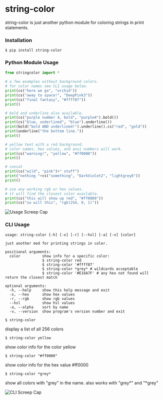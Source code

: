 # string-color   
   
string-color is just another python module for coloring strings in print statements.   
   
### Installation   
   
`$ pip install string-color`   
   
### Python Module Usage   
   
```python   
from stringcolor import * 
   
# a few examples without background colors.   
# for color names see CLI usage below.   
print(cs("here we go", "orchid"))   
print(cs("away to space!", "DeepPink3"))   
print(cs("final fantasy", "#ffff87"))   
print()  

# bold and underline also available.  
print(cs("purple number 4, bold", "purple4").bold())  
print(cs("blue, underlined", "blue").underline())  
print(bold("bold AND underlined!").underline().cs("red", "gold"))
print(underline("the bottom line."))
print()

# yellow text with a red background.   
# color names, hex values, and ansi numbers will work.   
print(cs("warning!", "yellow", "#ff0000")) 
print()

# concat
print(cs("wild", "pink")+" stuff")
print("nothing "+cs("something", "DarkViolet2", "lightgrey6"))
print()

# use any working rgb or hex values.
# it will find the closest color available.
print(cs("this will show up red", "#ff0009"))
print(cs("so will this", "rgb(254, 0, 1)"))
```   
  
![Usage Screep Cap][screencap]

[screencap]: https://believe-it-or-not-im-walking-on-air.s3.amazonaws.com/sc-screen-cap.jpg "Usage Screen Cap"
  
### CLI Usage     
   
```
usage: string-color [-h] [-x] [-r] [--hsl] [-a] [-v] [color]

just another mod for printing strings in color.

positional arguments:
  color          show info for a specific color:
                 $ string-color red
                 $ string-color '#ffff87'
                 $ string-color *grey* # wildcards acceptable
                 $ string-color '#E16A7F' # any hex not found will return the closest match

optional arguments:
  -h, --help     show this help message and exit
  -x, --hex      show hex values
  -r, --rgb      show rgb values
  --hsl          show hsl values
  -a, --alpha    sort by name
  -v, --version  show program's version number and exit
```  
  
`$ string-color`   
   
display a list of all 256 colors   
   
`$ string-color yellow`   
   
show color info for the color yellow   
   
`$ string-color "#ff0000"`   
   
show color info for the hex value #ff0000   
   
`$ string-color *grey*`  
  
show all colors with "grey" in the name. also works with "grey\*" and "\*grey"  
  
![CLI Screep Cap][cliscreencap]  
  
[cliscreencap]: https://believe-it-or-not-im-walking-on-air.s3.amazonaws.com/sc-screen-cap2.jpg  "CLI Screen Cap"  
  


